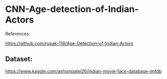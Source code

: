 # CNN-Age-detection-of-Indian-Actors

References: 

https://github.com/rupak-118/Age-Detection-of-Indian-Actors

## Dataset:
https://www.kaggle.com/ashishpatel26/indian-movie-face-database-imfdb
